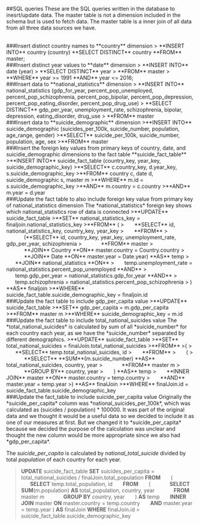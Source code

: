 ##SQL queries
These are the SQL queries written in the database to inesrt/update data. The master table is not a dimension included in the schema but is used to fetch data. The master table is a inner join of all data from all three data sources we have.

<br>
###Insert distinct country names to **country** dimension
> **INSERT INTO** country (country) **SELECT DISTINCT** country **FROM** master;

<br>
###Insert distinct year values to **date** dimension
> **INSERT INTO** date (year) 
> **SELECT DISTINCT** year 
> **FROM** master 
> **WHERE** year >= 1991 **AND** year <= 2016;

<br>
###Insert data to **national_statistics** dimension
> **INSERT INTO** national_statistics (gdp_for_year, percent_pop_unemployed, percent_pop_schizophrenia, percent_pop_bipolar, percent_pop_depression, percent_pop_eating_disorder, percent_pop_drug_use)
> **SELECT DISTINCT** gdp_per_year, unemployment_rate, schizophrenia, bipolar, depression, eating_disorder, drug_use
> **FROM** master

<br>
###Insert data to **suicide_demographic** dimension
>**INSERT INTO** suicide_demographic (suicides_per_100k, suicide_number, population, age_range, gender)
>**SELECT** suicide_per_100k, suicide_number, population, age, sex
>**FROM** master

<br>
###Insert the foreign key values from primary keys of country, date, and suicidie_demographic dimensions to the fact table **suicide_fact_table**
>**INSERT INTO** suicide_fact_table (country_key, year_key, suicide_demographic_key)
>**SELECT** c.country_key, d.year_key, s.suicide_demographic_key
>**FROM**  country c, date d, suicide_demographic s, master m
>**WHERE** m.id = s.suicide_demographic_key
>**AND** m.country = c.country
>**AND** m.year = d.year

<br>
###Update the fact table to also include foreign key value from primary key of national_statistics dimension
The *national_statistics* foreign key shows which national_statistics row of data is connected 
>**UPDATE** suicide_fact_table
>**SET** national_statistics_key = finaljoin.national_statistics_key
>**FROM** (
>   &nbsp;&nbsp;&nbsp;&nbsp;&nbsp;&nbsp;**SELECT** id, national_statistics_key, country_key, year_key
>   &nbsp;&nbsp;&nbsp;&nbsp;&nbsp;&nbsp;**FROM** 
>   &nbsp;&nbsp;&nbsp;&nbsp;&nbsp;&nbsp;&nbsp;&nbsp;&nbsp;&nbsp;&nbsp;&nbsp;(**SELECT** id, country_key, year_key, unemployment_rate, gdp_per_year, schizophrenia
>   &nbsp;&nbsp;&nbsp;&nbsp;&nbsp;&nbsp;&nbsp;&nbsp;&nbsp;&nbsp;&nbsp;&nbsp;**FROM** master 
>   &nbsp;&nbsp;&nbsp;&nbsp;&nbsp;&nbsp;&nbsp;&nbsp;&nbsp;&nbsp;&nbsp;&nbsp;**JOIN** Country **ON** master.country = Country.country
>   &nbsp;&nbsp;&nbsp;&nbsp;&nbsp;&nbsp;&nbsp;&nbsp;&nbsp;&nbsp;&nbsp;&nbsp;**JOIN** Date **ON** master.year = Date.year) **AS** temp
>   &nbsp;&nbsp;&nbsp;&nbsp;&nbsp;&nbsp;**JOIN** national_statistics **ON** 
>   &nbsp;&nbsp;&nbsp;&nbsp;&nbsp;&nbsp;temp.unemployment_rate = national_statistics.percent_pop_unemployed **AND**
>   &nbsp;&nbsp;&nbsp;&nbsp;&nbsp;&nbsp;temp.gdp_per_year = national_statistics.gdp_for_year **AND**
>   &nbsp;&nbsp;&nbsp;&nbsp;&nbsp;&nbsp;temp.schizophrenia = national_statistics.percent_pop_schizophrenia
>   ) **AS** finaljoin
>**WHERE** suicide_fact_table.suicide_demographic_key = finaljoin.id

<br>
###Update the fact table to include gdp_per_capita value
>**UPDATE** suicide_fact_table
>**SET** gdp_per_capita = m.gdp_per_capita
>**FROM** master m
>**WHERE** suicide_demographic_key = m.id

<br>
###Update the fact table to include total_national_suicides value
The *total_national_suicides* is calculated by sum of all *suicide_number* for each country each year, as we have the *suicide_number* separated by different demographics.
>**UPDATE** suicide_fact_table
>**SET** total_national_suicides = finalJoin.total_national_suicides
>**FROM**
>(
>    &nbsp;&nbsp;&nbsp;&nbsp;&nbsp;&nbsp;**SELECT** temp.total_national_suicides, id
>    &nbsp;&nbsp;&nbsp;&nbsp;&nbsp;&nbsp;**FROM** 
>    &nbsp;&nbsp;&nbsp;&nbsp;&nbsp;&nbsp;(
>        &nbsp;&nbsp;&nbsp;&nbsp;&nbsp;&nbsp;&nbsp;&nbsp;&nbsp;&nbsp;&nbsp;&nbsp;**SELECT** **SUM**(m.suicide_number) **AS** total_national_suicides, country, year
>        &nbsp;&nbsp;&nbsp;&nbsp;&nbsp;&nbsp;&nbsp;&nbsp;&nbsp;&nbsp;&nbsp;&nbsp;**FROM** master m
>        &nbsp;&nbsp;&nbsp;&nbsp;&nbsp;&nbsp;&nbsp;&nbsp;&nbsp;&nbsp;&nbsp;&nbsp;**GROUP BY** country, year
>    &nbsp;&nbsp;&nbsp;&nbsp;&nbsp;&nbsp;) **AS** temp
>    &nbsp;&nbsp;&nbsp;&nbsp;&nbsp;&nbsp;**INNER JOIN** master **ON** master.country = temp.country
>    &nbsp;&nbsp;&nbsp;&nbsp;&nbsp;&nbsp;**AND** master.year = temp.year
>) **AS** finalJoin
>**WHERE** finalJoin.id = suicide_fact_table.suicide_demographic_key

<br>
###Update the fact_table to include suicide_per_capita value
Originally the *suicide_per_capita* column was *national_suicides_per_100k*, which was calculated as (suicides / population) * 100000. It was part of the original data and we thought it would be a useful data so we decided to include it as one of our measures at first. But we changed it to *suicide_per_capita* because we decided the purpose of the calculation was unclear and thought the new column would be more appropriate since we also had *gdp_per_capita*. 

The *suicide_per_capita* is calculated by *national_total_suicide* divided by total *population* of each country for each year.
>**UPDATE** suicide_fact_table
>**SET** suicides_per_capita = total_national_suicides / finalJoin.total_population
>**FROM**
>   &nbsp;&nbsp;&nbsp;&nbsp;&nbsp;&nbsp;(
>   &nbsp;&nbsp;&nbsp;&nbsp;&nbsp;&nbsp;**SELECT** temp.total_population, id
>   &nbsp;&nbsp;&nbsp;&nbsp;&nbsp;&nbsp;**FROM** 
>   &nbsp;&nbsp;&nbsp;&nbsp;&nbsp;&nbsp;(
>       &nbsp;&nbsp;&nbsp;&nbsp;&nbsp;&nbsp;&nbsp;&nbsp;&nbsp;&nbsp;&nbsp;&nbsp;**SELECT SUM**(m.population) **AS** total_population, country, year
>       &nbsp;&nbsp;&nbsp;&nbsp;&nbsp;&nbsp;&nbsp;&nbsp;&nbsp;&nbsp;&nbsp;&nbsp;**FROM** master m
>       &nbsp;&nbsp;&nbsp;&nbsp;&nbsp;&nbsp;&nbsp;&nbsp;&nbsp;&nbsp;&nbsp;&nbsp;**GROUP BY** country, year
>   &nbsp;&nbsp;&nbsp;&nbsp;&nbsp;&nbsp;) **AS** temp
>   &nbsp;&nbsp;&nbsp;&nbsp;&nbsp;&nbsp;**INNER JOIN** master **ON** master.country = temp.country
>   &nbsp;&nbsp;&nbsp;&nbsp;&nbsp;&nbsp;**AND** master.year = temp.year
>) **AS** finalJoin
>**WHERE** finalJoin.id = suicide_fact_table.suicide_demographic_key